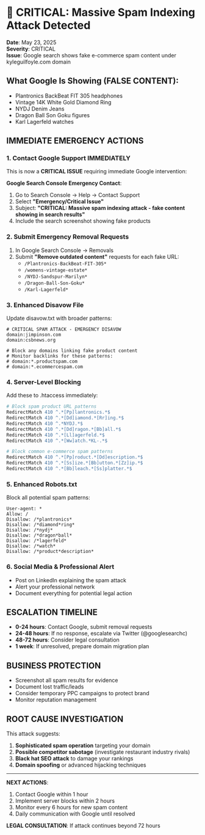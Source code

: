 # 🚨 CRITICAL: Massive Spam Indexing Attack Detected

**Date**: May 23, 2025  
**Severity**: CRITICAL  
**Issue**: Google search shows fake e-commerce spam content under kyleguilfoyle.com domain

## What Google Is Showing (FALSE CONTENT):
- Plantronics BackBeat FIT 305 headphones
- Vintage 14K White Gold Diamond Ring  
- NYDJ Denim Jeans
- Dragon Ball Son Goku figures
- Karl Lagerfeld watches

## IMMEDIATE EMERGENCY ACTIONS

### 1. Contact Google Support IMMEDIATELY
This is now a **CRITICAL ISSUE** requiring immediate Google intervention:

**Google Search Console Emergency Contact**:
1. Go to Search Console → Help → Contact Support
2. Select **"Emergency/Critical Issue"**  
3. Subject: **"CRITICAL: Massive spam indexing attack - fake content showing in search results"**
4. Include the search screenshot showing fake products

### 2. Submit Emergency Removal Requests
1. In Google Search Console → Removals
2. Submit **"Remove outdated content"** requests for each fake URL:
   - `/Plantronics-BackBeat-FIT-305*`
   - `/womens-vintage-estate*`
   - `/NYDJ-Sandspur-Marilyn*`
   - `/Dragon-Ball-Son-Goku*`
   - `/Karl-Lagerfeld*`

### 3. Enhanced Disavow File
Update disavow.txt with broader patterns:

```
# CRITICAL SPAM ATTACK - EMERGENCY DISAVOW
domain:jimpinson.com
domain:csbnews.org

# Block any domains linking fake product content
# Monitor backlinks for these patterns:
# domain:*.productspam.com
# domain:*.ecommercespam.com
```

### 4. Server-Level Blocking
Add these to .htaccess immediately:

```apache
# Block spam product URL patterns
RedirectMatch 410 ^.*[Pp]lantronics.*$
RedirectMatch 410 ^.*[Dd]iamond.*[Rr]ing.*$
RedirectMatch 410 ^.*NYDJ.*$
RedirectMatch 410 ^.*[Dd]ragon.*[Bb]all.*$
RedirectMatch 410 ^.*[Ll]agerfeld.*$
RedirectMatch 410 ^.*[Ww]atch.*KL-.*$

# Block common e-commerce spam patterns
RedirectMatch 410 ^.*[Pp]roduct.*[Dd]escription.*$
RedirectMatch 410 ^.*[Ss]ize.*[Bb]utton.*[Zz]ip.*$
RedirectMatch 410 ^.*[Bb]leach.*[Ss]platter.*$
```

### 5. Enhanced Robots.txt
Block all potential spam patterns:

```
User-agent: *
Allow: /
Disallow: /*plantronics*
Disallow: /*diamond*ring*
Disallow: /*nydj*
Disallow: /*dragon*ball*
Disallow: /*lagerfeld*
Disallow: /*watch*
Disallow: /*product*description*
```

### 6. Social Media & Professional Alert
- Post on LinkedIn explaining the spam attack
- Alert your professional network
- Document everything for potential legal action

## ESCALATION TIMELINE
- **0-24 hours**: Contact Google, submit removal requests
- **24-48 hours**: If no response, escalate via Twitter (@googlesearchc)  
- **48-72 hours**: Consider legal consultation
- **1 week**: If unresolved, prepare domain migration plan

## BUSINESS PROTECTION
- Screenshot all spam results for evidence
- Document lost traffic/leads
- Consider temporary PPC campaigns to protect brand
- Monitor reputation management

## ROOT CAUSE INVESTIGATION
This attack suggests:
1. **Sophisticated spam operation** targeting your domain
2. **Possible competitor sabotage** (investigate restaurant industry rivals)
3. **Black hat SEO attack** to damage your rankings
4. **Domain spoofing** or advanced hijacking techniques

---

**NEXT ACTIONS**: 
1. Contact Google within 1 hour
2. Implement server blocks within 2 hours  
3. Monitor every 6 hours for new spam content
4. Daily communication with Google until resolved

**LEGAL CONSULTATION**: If attack continues beyond 72 hours 